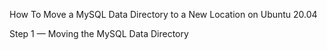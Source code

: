 How To Move a MySQL Data Directory to a New Location on Ubuntu 20.04

Step 1 — Moving the MySQL Data Directory
